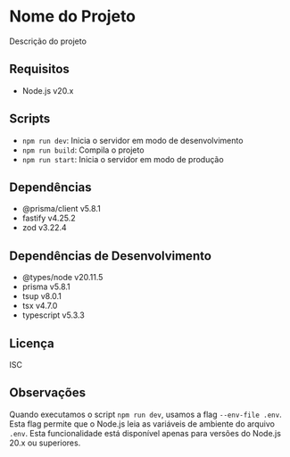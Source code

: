 # Nome do Projeto

Descrição do projeto

## Requisitos

- Node.js v20.x

## Scripts

- `npm run dev`: Inicia o servidor em modo de desenvolvimento
- `npm run build`: Compila o projeto
- `npm run start`: Inicia o servidor em modo de produção

## Dependências

- @prisma/client v5.8.1
- fastify v4.25.2
- zod v3.22.4

## Dependências de Desenvolvimento

- @types/node v20.11.5
- prisma v5.8.1
- tsup v8.0.1
- tsx v4.7.0
- typescript v5.3.3

## Licença

ISC

## Observações

Quando executamos o script `npm run dev`, usamos a flag `--env-file .env`. Esta flag permite que o Node.js leia as variáveis de ambiente do arquivo `.env`. Esta funcionalidade está disponível apenas para versões do Node.js 20.x ou superiores.